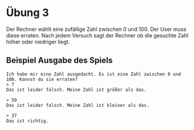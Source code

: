 # Übung 3
Der Rechner wählt eine zufällige Zahl zwischen 0 und 100. Der User muss diese erraten. Nach jedem Versuch sagt der Rechner ob die gesuchte Zahl höher oder niedriger liegt.

## Beispiel Ausgabe des Spiels

```shell
Ich habe mir eine Zahl ausgedacht. Es ist eine Zahl zwischen 0 und 100. Kannst du sie erraten?
> 7
Das ist leider falsch. Meine Zahl ist größer als das.

> 50 
Das ist leider falsch. Meine Zahl ist kleiner als das.

> 37
Das ist richtig.
```


